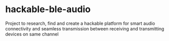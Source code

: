 # hackable-ble-audio
Project to research, find and create a hackable platform for smart audio connectivity and seamless transmission between receiving and transmitting devices on same channel
